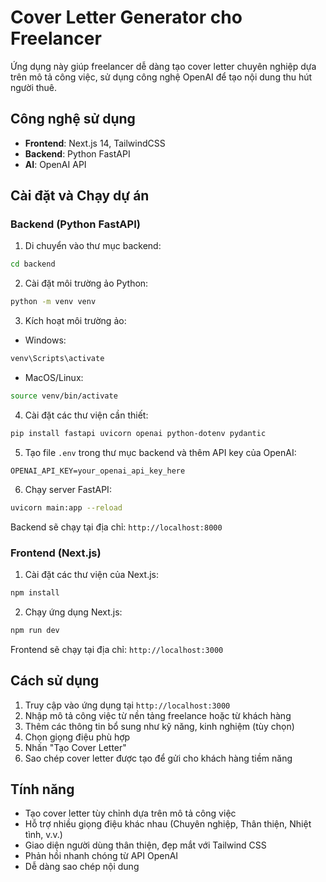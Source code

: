 # Cover Letter Generator cho Freelancer

Ứng dụng này giúp freelancer dễ dàng tạo cover letter chuyên nghiệp dựa trên mô tả công việc, sử dụng công nghệ OpenAI để tạo nội dung thu hút người thuê.

## Công nghệ sử dụng

- **Frontend**: Next.js 14, TailwindCSS
- **Backend**: Python FastAPI 
- **AI**: OpenAI API

## Cài đặt và Chạy dự án

### Backend (Python FastAPI)

1. Di chuyển vào thư mục backend:
```bash
cd backend
```

2. Cài đặt môi trường ảo Python:
```bash
python -m venv venv
```

3. Kích hoạt môi trường ảo:
- Windows:
```bash
venv\Scripts\activate
```
- MacOS/Linux:
```bash
source venv/bin/activate
```

4. Cài đặt các thư viện cần thiết:
```bash
pip install fastapi uvicorn openai python-dotenv pydantic
```

5. Tạo file `.env` trong thư mục backend và thêm API key của OpenAI:
```
OPENAI_API_KEY=your_openai_api_key_here
```

6. Chạy server FastAPI:
```bash
uvicorn main:app --reload
```

Backend sẽ chạy tại địa chỉ: `http://localhost:8000`

### Frontend (Next.js)

1. Cài đặt các thư viện của Next.js:
```bash
npm install
```

2. Chạy ứng dụng Next.js:
```bash
npm run dev
```

Frontend sẽ chạy tại địa chỉ: `http://localhost:3000`

## Cách sử dụng

1. Truy cập vào ứng dụng tại `http://localhost:3000`
2. Nhập mô tả công việc từ nền tảng freelance hoặc từ khách hàng
3. Thêm các thông tin bổ sung như kỹ năng, kinh nghiệm (tùy chọn)
4. Chọn giọng điệu phù hợp
5. Nhấn "Tạo Cover Letter"
6. Sao chép cover letter được tạo để gửi cho khách hàng tiềm năng

## Tính năng

- Tạo cover letter tùy chỉnh dựa trên mô tả công việc
- Hỗ trợ nhiều giọng điệu khác nhau (Chuyên nghiệp, Thân thiện, Nhiệt tình, v.v.)
- Giao diện người dùng thân thiện, đẹp mắt với Tailwind CSS
- Phản hồi nhanh chóng từ API OpenAI
- Dễ dàng sao chép nội dung
